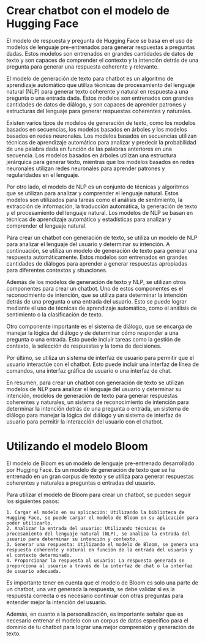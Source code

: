 # Crear chatbot con el modelo de Hugging Face


El modelo de respuesta y pregunta de Hugging Face se basa en el uso de modelos de lenguaje pre-entrenados para generar respuestas a preguntas dadas. Estos modelos son entrenados en grandes cantidades de datos de texto y son capaces de comprender el contexto y la intención detrás de una pregunta para generar una respuesta coherente y relevante.

El modelo de generación de texto para chatbot es un algoritmo de aprendizaje automático que utiliza técnicas de procesamiento del lenguaje natural (NLP) para generar texto coherente y natural en respuesta a una pregunta o una entrada dada. Estos modelos son entrenados con grandes cantidades de datos de diálogo, y son capaces de aprender patrones y estructuras del lenguaje para generar respuestas coherentes y naturales.

Existen varios tipos de modelos de generación de texto, como los modelos basados en secuencias, los modelos basados en árboles y los modelos basados en redes neuronales. Los modelos basados en secuencias utilizan técnicas de aprendizaje automático para analizar y predecir la probabilidad de una palabra dada en función de las palabras anteriores en una secuencia. Los modelos basados en árboles utilizan una estructura jerárquica para generar texto, mientras que los modelos basados en redes neuronales utilizan redes neuronales para aprender patrones y regularidades en el lenguaje.

Por otro lado, el modelo de NLP es un conjunto de técnicas y algoritmos que se utilizan para analizar y comprender el lenguaje natural. Estos modelos son utilizados para tareas como el análisis de sentimiento, la extracción de información, la traducción automática, la generación de texto y el procesamiento del lenguaje natural. Los modelos de NLP se basan en técnicas de aprendizaje automático y estadísticas para analizar y comprender el lenguaje natural.

Para crear un chatbot con generación de texto, se utiliza un modelo de NLP para analizar el lenguaje del usuario y determinar su intención. A continuación, se utiliza un modelo de generación de texto para generar una respuesta automáticamente. Estos modelos son entrenados en grandes cantidades de diálogos para aprender a generar respuestas apropiadas para diferentes contextos y situaciones.

Además de los modelos de generación de texto y NLP, se utilizan otros componentes para crear un chatbot. Uno de estos componentes es el reconocimiento de intención, que se utiliza para determinar la intención detrás de una pregunta o una entrada del usuario. Esto se puede lograr mediante el uso de técnicas de aprendizaje automático, como el análisis de sentimiento o la clasificación de texto.

Otro componente importante es el sistema de diálogo, que se encarga de manejar la lógica del diálogo y de determinar cómo responder a una pregunta o una entrada. Esto puede incluir tareas como la gestión de contexto, la selección de respuestas y la toma de decisiones.

Por último, se utiliza un sistema de interfaz de usuario para permitir que el usuario interactúe con el chatbot. Esto puede incluir una interfaz de línea de comandos, una interfaz gráfica de usuario o una interfaz de chat.

En resumen, para crear un chatbot con generación de texto se utilizan modelos de NLP para analizar el lenguaje del usuario y determinar su intención, modelos de generación de texto para generar respuestas coherentes y naturales, un sistema de reconocimiento de intención para determinar la intención detrás de una pregunta o entrada, un sistema de diálogo para manejar la lógica del diálogo y un sistema de interfaz de usuario para permitir la interacción del usuario con el chatbot.



# Utilizando el modelo Bloom

El modelo de Bloom es un modelo de lenguaje pre-entrenado desarrollado por Hugging Face. Es un modelo de generación de texto que se ha entrenado en un gran corpus de texto y se utiliza para generar respuestas coherentes y naturales a preguntas o entradas del usuario.

Para utilizar el modelo de Bloom para crear un chatbot, se pueden seguir los siguientes pasos:

    1. Cargar el modelo en su aplicación: Utilizando la biblioteca de Hugging Face, se puede cargar el modelo de Bloom en su aplicación para poder utilizarlo.
    2. Analizar la entrada del usuario: Utilizando técnicas de procesamiento del lenguaje natural (NLP), se analiza la entrada del usuario para determinar su intención y contexto.
    3. Generar una respuesta: Utilizando el modelo de Bloom, se genera una respuesta coherente y natural en función de la entrada del usuario y el contexto determinado.
    4. Proporcionar la respuesta al usuario: La respuesta generada se proporciona al usuario a través de la interfaz de chat o la interfaz de usuario adecuada.

Es importante tener en cuenta que el modelo de Bloom es solo una parte de un chatbot, una vez generada la respuesta, se debe validar si es la respuesta correcta o es necesario continuar con otras preguntas para entender mejor la intención del usuario.

Además, en cuanto a la personalización, es importante señalar que es necesario entrenar el modelo con un corpus de datos específico para el dominio de tu chatbot para lograr una mejor comprensión y generación de texto.

